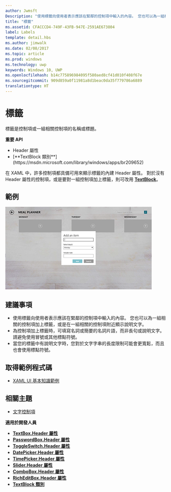 ```yaml
---
author: Jwmsft
Description: "使用標籤向使用者表示應該在緊鄰的控制項中輸入的內容。 您也可以為一組相關的控制項加上標籤，或是在一組相關的控制項附近顯示說明文字。"
title: "標籤"
ms.assetid: CFACCCD4-749F-43FB-947E-2591AE673804
label: Labels
template: detail.hbs
ms.author: jimwalk
ms.date: 02/08/2017
ms.topic: article
ms.prod: windows
ms.technology: uwp
keywords: Windows 10, UWP
ms.openlocfilehash: b14c775896984095f580aed8cf41d010f408f67e
ms.sourcegitcommit: 909d859a0f11981a8d1beac0da35f779786a6889
translationtype: HT
---
```

# <a name="labels"></a>標籤

<link rel="stylesheet" href="https://az835927.vo.msecnd.net/sites/uwp/Resources/css/custom.css"> 

標籤是控制項或一組相關控制項的名稱或標題。

<div class="important-apis" >
<b>重要 API</b><br/>
<ul>
<li>Header 屬性</li>
<li>[**TextBlock 類別**](https://msdn.microsoft.com/library/windows/apps/br209652)</li>
</ul>
</div>


在 XAML 中，許多控制項都具備可用來顯示標籤的內建 Header 屬性。 對於沒有 Header 屬性的控制項，或是要對一組控制項加上標籤，則可改用 [**TextBlock**](https://msdn.microsoft.com/library/windows/apps/br209652)。


## <a name="example"></a>範例


![說明標準標籤控制項的螢幕擷取畫面](images/label-standard.png)

## <a name="recommendations"></a>建議事項


-   使用標籤向使用者表示應該在緊鄰的控制項中輸入的內容。 您也可以為一組相關的控制項加上標籤，或是在一組相關的控制項附近顯示說明文字。
-   為控制項加上標籤時，可填寫名詞或簡要的名詞片語，而非長句或說明文字。 請避免使用冒號或其他標點符號。
-   當您的標籤中有說明文字時，您對於文字字串的長度限制可能會更寬鬆，而且也會使用標點符號。


## <a name="get-the-sample-code"></a>取得範例程式碼
* [XAML UI 基本知識範例](https://github.com/Microsoft/Windows-universal-samples/blob/master/Samples/XamlUIBasics)

## <a name="related-topics"></a>相關主題
* [文字控制項](text-controls.md)

**適用於開發人員**
* [**TextBox.Header 屬性**](https://msdn.microsoft.com/library/windows/apps/dn252861)
* [**PasswordBox.Header 屬性**](https://msdn.microsoft.com/library/windows/apps/dn299051)
* [**ToggleSwitch.Header 屬性**](https://msdn.microsoft.com/library/windows/apps/br209713)
* [**DatePicker.Header 屬性**](https://msdn.microsoft.com/library/windows/apps/dn279460)
* [**TimePicker.Header 屬性**](https://msdn.microsoft.com/library/windows/apps/dn299286)
* [**Slider.Header 屬性**](https://msdn.microsoft.com/library/windows/apps/dn252829)
* [**ComboBox.Header 屬性**](https://msdn.microsoft.com/library/windows/apps/dn279416)
* [**RichEditBox.Header 屬性**](https://msdn.microsoft.com/library/windows/apps/dn252726)
* [**TextBlock 類別**](https://msdn.microsoft.com/library/windows/apps/br209652)

 

 




